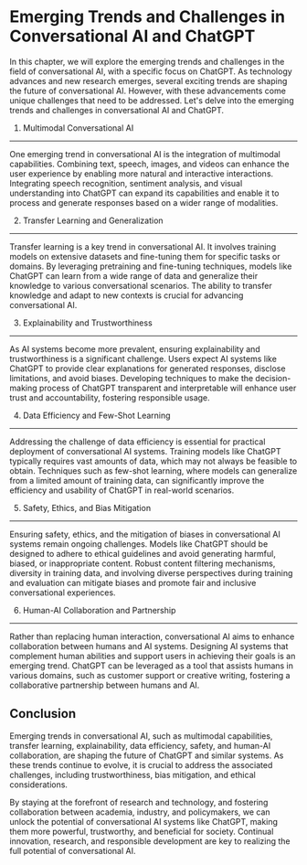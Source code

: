 Emerging Trends and Challenges in Conversational AI and ChatGPT
========================================================================

In this chapter, we will explore the emerging trends and challenges in the field of conversational AI, with a specific focus on ChatGPT. As technology advances and new research emerges, several exciting trends are shaping the future of conversational AI. However, with these advancements come unique challenges that need to be addressed. Let's delve into the emerging trends and challenges in conversational AI and ChatGPT.

1. Multimodal Conversational AI
-------------------------------

One emerging trend in conversational AI is the integration of multimodal capabilities. Combining text, speech, images, and videos can enhance the user experience by enabling more natural and interactive interactions. Integrating speech recognition, sentiment analysis, and visual understanding into ChatGPT can expand its capabilities and enable it to process and generate responses based on a wider range of modalities.

2. Transfer Learning and Generalization
---------------------------------------

Transfer learning is a key trend in conversational AI. It involves training models on extensive datasets and fine-tuning them for specific tasks or domains. By leveraging pretraining and fine-tuning techniques, models like ChatGPT can learn from a wide range of data and generalize their knowledge to various conversational scenarios. The ability to transfer knowledge and adapt to new contexts is crucial for advancing conversational AI.

3. Explainability and Trustworthiness
-------------------------------------

As AI systems become more prevalent, ensuring explainability and trustworthiness is a significant challenge. Users expect AI systems like ChatGPT to provide clear explanations for generated responses, disclose limitations, and avoid biases. Developing techniques to make the decision-making process of ChatGPT transparent and interpretable will enhance user trust and accountability, fostering responsible usage.

4. Data Efficiency and Few-Shot Learning
----------------------------------------

Addressing the challenge of data efficiency is essential for practical deployment of conversational AI systems. Training models like ChatGPT typically requires vast amounts of data, which may not always be feasible to obtain. Techniques such as few-shot learning, where models can generalize from a limited amount of training data, can significantly improve the efficiency and usability of ChatGPT in real-world scenarios.

5. Safety, Ethics, and Bias Mitigation
--------------------------------------

Ensuring safety, ethics, and the mitigation of biases in conversational AI systems remain ongoing challenges. Models like ChatGPT should be designed to adhere to ethical guidelines and avoid generating harmful, biased, or inappropriate content. Robust content filtering mechanisms, diversity in training data, and involving diverse perspectives during training and evaluation can mitigate biases and promote fair and inclusive conversational experiences.

6. Human-AI Collaboration and Partnership
-----------------------------------------

Rather than replacing human interaction, conversational AI aims to enhance collaboration between humans and AI systems. Designing AI systems that complement human abilities and support users in achieving their goals is an emerging trend. ChatGPT can be leveraged as a tool that assists humans in various domains, such as customer support or creative writing, fostering a collaborative partnership between humans and AI.

Conclusion
----------

Emerging trends in conversational AI, such as multimodal capabilities, transfer learning, explainability, data efficiency, safety, and human-AI collaboration, are shaping the future of ChatGPT and similar systems. As these trends continue to evolve, it is crucial to address the associated challenges, including trustworthiness, bias mitigation, and ethical considerations.

By staying at the forefront of research and technology, and fostering collaboration between academia, industry, and policymakers, we can unlock the potential of conversational AI systems like ChatGPT, making them more powerful, trustworthy, and beneficial for society. Continual innovation, research, and responsible development are key to realizing the full potential of conversational AI.
